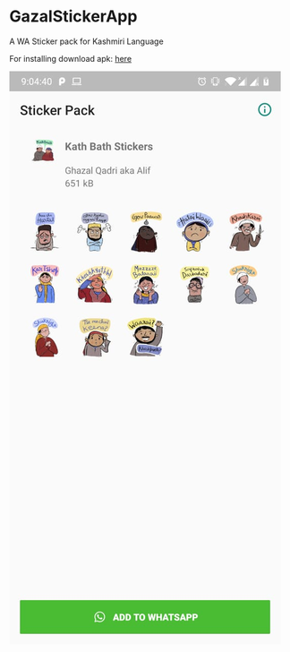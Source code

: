 # GazalStickerApp
A WA Sticker pack for Kashmiri Language

For installing download apk: [here](https://github.com/romaan7/GazalStickerApp/raw/master/app/build/outputs/apk/debug/app-debug.apk  "Download APK")

![alt text](Screenshot.jpeg?raw=true "SCREEN")

